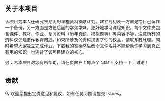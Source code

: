 ## 关于本项目

该项目为本人在研究生期间的课程资料贡献计划。建立的初衷一方面是给自己留作一个备份，另一方面是方便后面的学弟学妹，更好地学习课程知识。每个文件夹包含课件、教材、作业、复习资料（历年真题、模拟题等）等内容不等，注意所有的资料仅仅是用作教育用途，如果所涉及的资料损害了你的权益，请联系我处理。同时希望大家独立完成作业，下载我的答案然后改个文件名并不能帮助你学习到真正有用的知识，也违背了该项目建立的初心。

另：若本项目对您有所帮助，请在页面右上角点个 Star ⭐ 支持一下，谢谢！

## 贡献

🔍 欢迎您提出宝贵意见和建议，如有任何问题请提交 Issues。